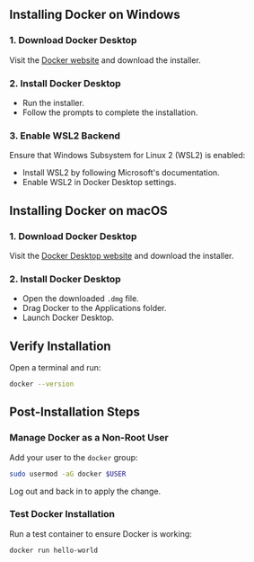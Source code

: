 ## Installing Docker on Windows
### 1. **Download Docker Desktop**
Visit the [Docker website](https://www.docker.com/products/docker-desktop/) and download the installer.

### 2. **Install Docker Desktop**
- Run the installer.
- Follow the prompts to complete the installation.

### 3. **Enable WSL2 Backend**
Ensure that Windows Subsystem for Linux 2 (WSL2) is enabled:
- Install WSL2 by following Microsoft's documentation.
- Enable WSL2 in Docker Desktop settings.

## Installing Docker on macOS
### 1. **Download Docker Desktop**
Visit the [Docker Desktop website](https://www.docker.com/products/docker-desktop/) and download the installer.

### 2. **Install Docker Desktop**
- Open the downloaded `.dmg` file.
- Drag Docker to the Applications folder.
- Launch Docker Desktop.

## Verify Installation
Open a terminal and run:
```bash
docker --version
```

## Post-Installation Steps
### Manage Docker as a Non-Root User
Add your user to the `docker` group:
```bash
sudo usermod -aG docker $USER
```
Log out and back in to apply the change.

### Test Docker Installation
Run a test container to ensure Docker is working:
```bash
docker run hello-world
```

